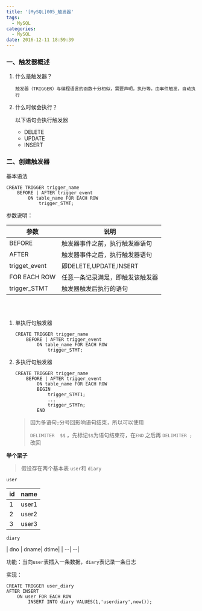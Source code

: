 ```yaml
---
title: '[MySQL]005_触发器'
tags:
  - MySQL
categories:
  - MySQL
date: 2016-12-11 18:59:39
---
```

### 一、触发器概述
1. 什么是触发器？
	```
	触发器（TRIGGER）与编程语言的函数十分相似，需要声明，执行等。由事件触发，自动执行
	```
2. 什么时候会执行？

	以下语句会执行触发器

	- DELETE
	- UPDATE
	- INSERT


### 二、创建触发器

基本语法

```
CREATE TRIGGER trigger_name 
	BEFORE | AFTER trigger_event
		ON table_name FOR EACH ROW
			trigger_STMT;
```
参数说明：

|   参数        |   说明                    |
|----------    |---------                  |
|BEFORE        |触发器事件之前，执行触发器语句 |
|AFTER         |触发器事件之后，执行触发器语句 |
|trigget_event |即DELETE,UPDATE,INSERT     |
|FOR EACH ROW  |任意一条记录满足，即触发该触发器|
|trigger_STMT  |触发器触发后执行的语句			|
<br><br>



1. 单执行句触发器
	```
	CREATE TRIGGER trigger_name 
		BEFORE | AFTER trigger_event
			ON table_name FOR EACH ROW
				trigger_STMT;
	```
2. 多执行句触发器
	```
	CREATE TRIGGER trigger_name 
		BEFORE | AFTER trigger_event
			ON table_name FOR EACH ROW
			BEGIN
				trigger_STMT1;
				...
				trigger_STMTn;
			END
	```

	> 因为多语句`;`分号回影响语句结束，所以可以使用
	> 
	> `DELIMITER  $$` ，先标记`$$`为语句结束符，在`END` 之后再 `DELIMITER ;`改回


**举个栗子**


> 假设存在两个基本表 `user`和 `diary`

`user`

| id | name  |
|----|-------|
|  1 | user1 |
|  2 | user2 |
|  3 | user3 |



`diary`

| dno | dname| dtime|
| --| --|


功能：当向`user`表插入一条数据，`diary`表记录一条日志

实现：

```
CREATE TRIGGER user_diary 
AFTER INSERT
	ON user FOR EACH ROW
		INSERT INTO diary VALUES(1,'userdiary',now());
```
